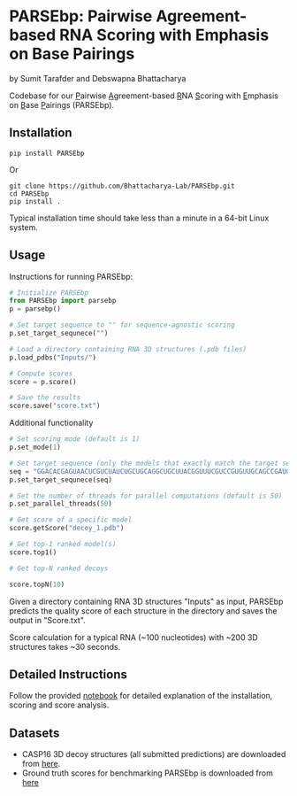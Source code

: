 # PARSEbp: Pairwise Agreement-based RNA Scoring with Emphasis on Base Pairings

by Sumit Tarafder and Debswapna Bhattacharya

Codebase for our <ins>P</ins>airwise <ins>A</ins>greement-based <ins>R</ins>NA <ins>S</ins>coring with <ins>E</ins>mphasis on <ins>B</ins>ase <ins>P</ins>airings (PARSEbp).

## Installation
```
pip install PARSEbp
```

Or

```
git clone https://github.com/Bhattacharya-Lab/PARSEbp.git
cd PARSEbp
pip install .
```

Typical installation time should take less than a minute in a 64-bit Linux system.

## Usage

Instructions for running PARSEbp:

```python
# Initialize PARSEbp
from PARSEbp import parsebp
p = parsebp()

# Set target sequence to "" for sequence-agnostic scoring
p.set_target_sequnece("")

# Load a directory containing RNA 3D structures (.pdb files)
p.load_pdbs("Inputs/")

# Compute scores
score = p.score()

# Save the results
score.save("score.txt")
```

Additional functionality

```python
# Set scoring mode (default is 1)
p.set_mode(1)

# Set target sequence (only the models that exactly match the target sequence will be scored)
seq = "GGACACGAGUAACUCGUCUAUCUGCUGCAGGCUGCUUACGGUUUCGUCCGUGUUGCAGCCGAUCAUCAGAACAUCUAGGUUUCGUCCGGGUGUUACCGAAAGGUCAGAUGGAGAGCCUUGUCCC"
p.set_target_sequnece(seq)

# Set the number of threads for parallel computations (default is 50)
p.set_parallel_threads(50)

# Get score of a specific model
score.getScore("decoy_1.pdb")

# Get top-1 ranked model(s)
score.top1()

# Get top-N ranked decoys

score.topN(10)
```

Given a directory containing RNA 3D structures "Inputs" as input, PARSEbp predicts the quality score of each structure in the directory and saves the output in "Score.txt".

Score calculation for a typical RNA (~100 nucleotides) with ~200 3D structures takes ~30 seconds.

## Detailed Instructions

Follow the provided [notebook](./PARSEbp_colab.ipynb) for detailed explanation of the installation, scoring and score analysis.

## Datasets

- CASP16 3D decoy structures (all submitted predictions) are downloaded from [here](https://predictioncenter.org/download_area/CASP16/predictions/RNA/). 
- Ground truth scores for benchmarking PARSEbp is downloaded from [here](https://predictioncenter.org/casp16/results.cgi?tr_type=rna)

